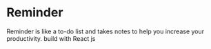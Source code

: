 # Reminder
Reminder is like a to-do list and takes notes to help you increase your productivity. build with React js
